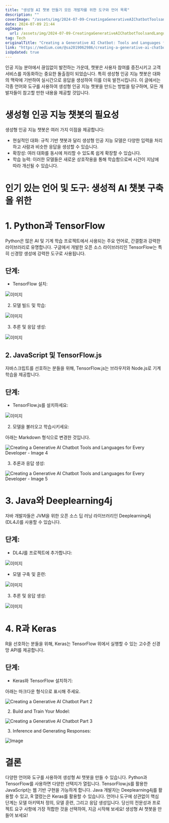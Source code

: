 ```yaml
---
title: "생성형 AI 챗봇 만들기 모든 개발자를 위한 도구와 언어 목록"
description: ""
coverImage: "/assets/img/2024-07-09-CreatingaGenerativeAIChatbotToolsandLanguagesforEveryDeveloper_0.png"
date: 2024-07-09 21:44
ogImage: 
  url: /assets/img/2024-07-09-CreatingaGenerativeAIChatbotToolsandLanguagesforEveryDeveloper_0.png
tag: Tech
originalTitle: "Creating a Generative AI Chatbot: Tools and Languages for Every Developer"
link: "https://medium.com/@sa2019062986/creating-a-generative-ai-chatbot-tools-and-languages-for-every-developer-6742b5611cab"
isUpdated: true
---
```





인공 지능 분야에서 끊임없이 발전하는 가운데, 챗봇은 사용자 참여를 증진시키고 고객 서비스를 자동화하는 중요한 돌출점이 되었습니다. 특히 생성형 인공 지능 챗봇은 대화의 맥락에 기반하여 실시간으로 응답을 생성하여 이를 더욱 발전시킵니다. 이 글에서는 각종 언어와 도구를 사용하여 생성형 인공 지능 챗봇을 만드는 방법을 탐구하며, 모든 개발자들이 참고할 만한 내용을 제공할 것입니다.

# 생성형 인공 지능 챗봇의 필요성

생성형 인공 지능 챗봇은 여러 가지 이점을 제공합니다:

- 현실적인 대화: 규칙 기반 챗봇과 달리 생성형 인공 지능 모델은 다양한 입력을 처리하고 사람과 비슷한 응답을 생성할 수 있습니다.
- 확장성: 여러 대화를 동시에 처리할 수 있도록 쉽게 확장할 수 있습니다.
- 학습 능력: 이러한 모델들은 새로운 상호작용을 통해 학습함으로써 시간이 지남에 따라 개선될 수 있습니다.

<div class="content-ad"></div>

# 인기 있는 언어 및 도구: 생성적 AI 챗봇 구축을 위한

# 1. Python과 TensorFlow

Python은 많은 AI 및 기계 학습 프로젝트에서 사용되는 주요 언어로, 간결함과 강력한 라이브러리로 유명합니다. 구글에서 개발한 오픈 소스 라이브러리인 TensorFlow는 특히 신경망 생성에 강력한 도구로 사용됩니다.

## 단계:

<div class="content-ad"></div>

- TensorFlow 설치:

![이미지](/assets/img/2024-07-09-CreatingaGenerativeAIChatbotToolsandLanguagesforEveryDeveloper_0.png)

2. 모델 빌드 및 학습:

![이미지](/assets/img/2024-07-09-CreatingaGenerativeAIChatbotToolsandLanguagesforEveryDeveloper_1.png)

<div class="content-ad"></div>

3. 추론 및 응답 생성:

![이미지](/assets/img/2024-07-09-CreatingaGenerativeAIChatbotToolsandLanguagesforEveryDeveloper_2.png)

## 2. JavaScript 및 TensorFlow.js

자바스크립트를 선호하는 분들을 위해, TensorFlow.js는 브라우저와 Node.js로 기계 학습을 제공합니다.

<div class="content-ad"></div>

## 단계:

- TensorFlow.js를 설치하세요:

![이미지](/assets/img/2024-07-09-CreatingaGenerativeAIChatbotToolsandLanguagesforEveryDeveloper_3.png)

2. 모델을 불러오고 학습시키세요:

<div class="content-ad"></div>

아래는 Markdown 형식으로 변경한 것입니다.

![Creating a Generative AI Chatbot Tools and Languages for Every Developer - Image 4](/assets/img/2024-07-09-CreatingaGenerativeAIChatbotToolsandLanguagesforEveryDeveloper_4.png)

3. 추론과 응답 생성:

![Creating a Generative AI Chatbot Tools and Languages for Every Developer - Image 5](/assets/img/2024-07-09-CreatingaGenerativeAIChatbotToolsandLanguagesforEveryDeveloper_5.png)

# 3. Java와 Deeplearning4j

<div class="content-ad"></div>

자바 개발자들은 JVM을 위한 오픈 소스 딥 러닝 라이브러리인 Deeplearning4j (DL4J)를 사용할 수 있습니다.

## 단계:

- DL4J를 프로젝트에 추가합니다:

![이미지](/assets/img/2024-07-09-CreatingaGenerativeAIChatbotToolsandLanguagesforEveryDeveloper_6.png)

<div class="content-ad"></div>

- 모델 구축 및 훈련:

![이미지](/assets/img/2024-07-09-CreatingaGenerativeAIChatbotToolsandLanguagesforEveryDeveloper_7.png)

3. 추론 및 응답 생성:

![이미지](/assets/img/2024-07-09-CreatingaGenerativeAIChatbotToolsandLanguagesforEveryDeveloper_8.png)

<div class="content-ad"></div>

# 4. R과 Keras

R을 선호하는 분들을 위해, Keras는 TensorFlow 위에서 실행할 수 있는 고수준 신경망 API를 제공합니다.

## 단계:

- Keras와 TensorFlow 설치하기:

<div class="content-ad"></div>

아래는 마크다운 형식으로 표시해 주세요.


![Creating a Generative AI Chatbot Part 2](/assets/img/2024-07-09-CreatingaGenerativeAIChatbotToolsandLanguagesforEveryDeveloper_9.png)

2. Build and Train Your Model:

![Creating a Generative AI Chatbot Part 3](/assets/img/2024-07-09-CreatingaGenerativeAIChatbotToolsandLanguagesforEveryDeveloper_10.png)

3. Inference and Generating Responses:


<div class="content-ad"></div>

![Image](/assets/img/2024-07-09-CreatingaGenerativeAIChatbotToolsandLanguagesforEveryDeveloper_11.png)

# 결론

다양한 언어와 도구를 사용하여 생성형 AI 챗봇을 만들 수 있습니다. Python과 TensorFlow를 사용하면 다양한 선택지가 열립니다. TensorFlow.js를 활용한 JavaScript는 웹 기반 구현을 가능하게 합니다. Java 개발자는 Deeplearning4j를 활용할 수 있고, R 열렸는은 Keras를 활용할 수 있습니다. 언어나 도구에 상관없이 핵심 단계는 모델 아키텍처 정의, 모델 훈련, 그리고 응답 생성입니다. 당신의 전문성과 프로젝트 요구 사항에 가장 적합한 것을 선택하여, 지금 시작해 보세요! 생성형 AI 챗봇을 만들어 보세요!